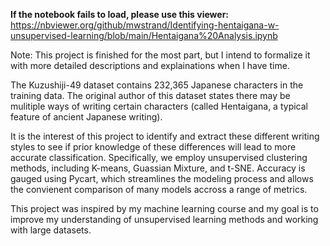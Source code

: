 **If the notebook fails to load, please use this viewer:** https://nbviewer.org/github/mwstrand/Identifying-hentaigana-w-unsupervised-learning/blob/main/Hentaigana%20Analysis.ipynb

Note: This project is finished for the most part, but I intend to formalize it with more detailed descriptions and explainations when I have time.

The Kuzushiji-49 dataset contains 232,365 Japanese characters in the training data. The original author of this dataset states there may be mulitiple ways of writing certain characters (called Hentaigana, a typical feature of ancient Japanese writing). 

It is the interest of this project to identify and extract these different writing styles to see if prior knowledge of these differences will lead to more accurate classification. Specifically, we employ unsupervised clustering methods, including K-means, Guassian Mixture, and t-SNE. Accuracy is gauged using Pycart, which streamlines the modeling process and allows the convienent comparison of many models accross a range of metrics. 

This project was inspired by my machine learning course and my goal is to improve my understanding of unsupervised learning methods and working with large datasets.
